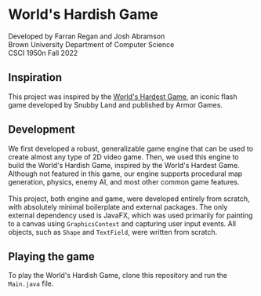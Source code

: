 # World's Hardish Game
Developed by Farran Regan and Josh Abramson  
Brown University Department of Computer Science  
CSCI 1950n Fall 2022

## Inspiration
This project was inspired by the [World's Hardest Game](https://www.coolmathgames.com/0-worlds-hardest-game), an iconic flash game developed by Snubby Land and published by Armor Games.  

## Development
We first developed a robust, generalizable game engine that can be used to create almost any type of 2D video game. Then, we used this engine to build the World's Hardish Game, inspired by the World's Hardest Game. Although not featured in this game, our engine supports procedural map generation, physics, enemy AI, and most other common game features.  
<br>
This project, both engine and game, were developed entirely from scratch, with absolutely minimal boilerplate and external packages. The only external dependency used is JavaFX, which was used primarily for painting to a canvas using `GraphicsContext` and capturing user input events. All objects, such as `Shape` and `TextField`, were written from scratch.

## Playing the game
To play the World's Hardish Game, clone this repository and run the `Main.java` file.